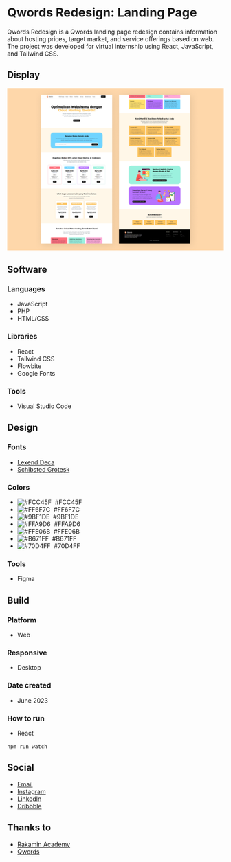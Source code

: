 # Qwords Redesign: Landing Page
Qwords Redesign is a Qwords landing page redesign contains information about hosting prices, target market, and service offerings based on web. The project was developed for virtual internship using React, JavaScript, and Tailwind CSS.

## Display
![Display](https://raw.githubusercontent.com/luqmanherifa/luqman-herifa-personal-portfolio-v2/main/public/works/web_qwords.png)

## Software
### Languages
  - JavaScript
  - PHP
  - HTML/CSS

### Libraries
  - React
  - Tailwind CSS
  - Flowbite
  - Google Fonts

### Tools
  - Visual Studio Code

## Design
### Fonts
  - [Lexend Deca](https://fonts.google.com/specimen/Lexend+Deca)
  - [Schibsted Grotesk](https://fonts.google.com/specimen/Schibsted+Grotesk)
  
### Colors
  - ![#FCC45F](https://placehold.co/20x20/FCC45F/FCC45F.png)  #FCC45F
  - ![#FF6F7C](https://placehold.co/20x20/FF6F7C/FF6F7C.png)  #FF6F7C
  - ![#9BF1DE](https://placehold.co/20x20/9BF1DE/9BF1DE.png)  #9BF1DE
  - ![#FFA9D6](https://placehold.co/20x20/FFA9D6/FFA9D6.png)  #FFA9D6
  - ![#FFE06B](https://placehold.co/20x20/FFE06B/FFE06B.png)  #FFE06B
  - ![#B671FF](https://placehold.co/20x20/B671FF/B671FF.png)  #B671FF
  - ![#70D4FF](https://placehold.co/20x20/70D4FF/70D4FF.png)  #70D4FF
  
### Tools
  - Figma

## Build
### Platform
  - Web

### Responsive
  - Desktop

### Date created
  - June 2023

### How to run
  - React
```
npm run watch
```

## Social
  - [Email](mailto:luqmanherifa@gmail.com)
  - [Instagram](https://www.instagram.com/luqmanherifa)
  - [LinkedIn](https://www.linkedin.com/in/luqmanherifa)
  - [Dribbble](https://dribbble.com/luqmanherifa)

## Thanks to
  - [Rakamin Academy](https://www.rakamin.com)
  - [Qwords](https://www.qwords.com)
